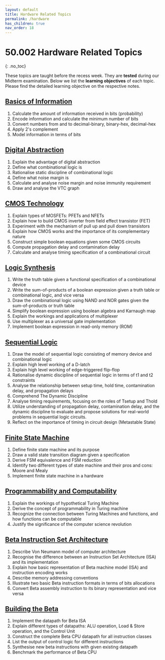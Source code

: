```yaml
---
layout: default
title: Hardware Related Topics
permalink: /hardware
has_children: true
nav_order: 18
---
```


# 50.002 Hardware Related Topics 
{: .no_toc}

These topics are taught before the recess week. They are **tested** during our Midterm examination. Below we list the **learning objectives** of each topic. Please find the detailed learning objective on the respective notes.  

## [Basics of Information](https://natalieagus.github.io/50002/notes/basicsofinformation)
1. Calculate the amount of information received in bits (probability)
2. Encode information and calculate the minimum number of bits
3. Convert numbers from and to decimal-binary, binary-hex, decimal-hex
4. Apply 2's complement
5. Model information in terms of bits

## [Digital Abstraction](https://natalieagus.github.io/50002/notes/digitalabstraction)
1. Explain the advantage of digital abstraction
2. Define what combinational logic is 
3. Rationalise static discipline of combinational logic
4. Define what noise margin is
5. Calculate and analyse noise margin and noise immunity requirement
6. Draw and analyse the VTC graph

## [CMOS Technology](https://natalieagus.github.io/50002/notes/cmostechnology)
1. Explain types of MOSFETs: PFETs and NFETs
2. Explain how to build CMOS inverter from field effect transistor (FET)
3. Experiment with the mechanism of pull up and pull down transistors
4. Explain how CMOS works and the importance of its complementary nature 
5. Construct simple boolean equations given some CMOS circuits
6. Compute propagation delay and contamination delay
7. Calculate and analyse timing specification of a combinational circuit

## [Logic Synthesis](https://natalieagus.github.io/50002/notes/logicsynthesis)

1. Write the truth table given a functional specification of a combinational device
2. Write the sum-of-products of a boolean expression given a truth table or combinational logic, and vice versa
3. Draw the combinational logic using NAND and NOR gates given the sum-of-products or truth table
4. Simplify boolean expression using boolean algebra and Karnaugh map
5. Explain the workings and applications of multiplexer
6. Use multiplexer as a universal gate implementation
7. Implement boolean expression in read-only memory (ROM)

## [Sequential Logic](https://natalieagus.github.io/50002/notes/sequentiallogic)
1. Draw the model of sequential logic consisting of memory device and combinational logic
2. Explain high level working of a D-latch
3. Explain high level working of edge-triggered flip-flop 
4. Rationalise dynamic discipline of sequential logic in terms of t1 and t2 constraints
5. Analyse the relationship between setup time, hold time, contamination delay, and propagation delays
6. Comprehend The Dynamic Discipline
7. Analyse timing requirements, focusing on the roles of Tsetup and Thold 
8. Utilize understanding of propagation delay, contamination delay, and the dynamic discipline to evaluate and propose solutions for real-world problems in sequential logic circuits.
9. Reflect on the importance of timing in circuit design (Metastable State)

## [Finite State Machine](https://natalieagus.github.io/50002/notes/fsm)
1. Define finite state machine and its purpose
2. Draw a valid state transition diagram given a specification
3. Derive FSM equivalence and FSM reduction
4. Identify two different types of state machine and their pros and cons: Moore and Mealy
5. Implement finite state machine in a hardware

## [Programmability and Computability](https://natalieagus.github.io/50002/notes/turingmachine)
1. Explain the workings of hypothetical Turing Machine
2. Derive the concept of programmability in Turing machine
3. Recognize the connection between Turing Machines and functions, and how functions can be computable 
4. Justify the significance of the computer science revolution

## [Beta Instruction Set Architecture](https://natalieagus.github.io/50002/notes/instructionset)
1. Describe Von Neumann model of computer architecture
2. Recognise the difference between an Instruction Set Architecture (ISA) and its implementation
3. Explain how basic representation of Beta machine model (ISA) and instruction encoding works
4. Describe memory addressing conventions
5. Illustrate two basic Beta instruction formats in terms of bits allocations
6. Convert Beta assembly instruction to its binary representation and vice versa

## [Building the Beta](https://natalieagus.github.io/50002/notes/betacpu)
1. Implement the datapath for Beta ISA
2. Explain different types of datapaths: ALU operation, Load & Store operation, and the Control Unit
3. Construct the complete Beta CPU datapath for all instruction classes
4. List the output of control logic for different instructions
5. Synthesise new beta instructions with given existing datapath
6. Benchmark the performance of Beta CPU


